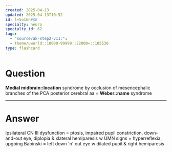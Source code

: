 ```yaml
---
created: 2025-04-13
updated: 2025-04-13T10:52
id: l+5o1Gn#$E
specialty: neuro
specialty_id: 62
tags:
  - "source/ak-step2-v11:": 
  - theme/uworld::10000-99999::22000+::105530
type: flashcard
---
```


# Question
**Medial midbrain::location** syndrome by occlusion of mesencephalic branches of the PCA posterior cerebral aa = **Weber::name** syndrome

---

# Answer
Ipsilateral CN III dysfunction = ptosis, impaired pupil constriction, down-and-out eye, diplopia  & xlateral hemiparesis w UMN signs = hyperreflexia, upgoing Babinski   = left down 'n' out eye w dilated pupil & right hemiparesis
